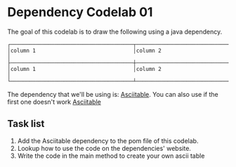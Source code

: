 # Dependency Codelab 01

The goal of this codelab is to draw the following using a java dependency.

```
┌───────────────────────────────────────┬──────────────────────────────────────┐
│column 1                               │column 2                              │
├───────────────────────────────────────┼──────────────────────────────────────┤
│column 1                               │column 2                              │
└───────────────────────────────────────┴──────────────────────────────────────┘

```

The dependency that we'll be using is: [Asciitable](https://github.com/freva/ascii-table).
You can also use if the first one doesn't work [Asciitable](https://github.com/vdmeer/asciitable)

## Task list
1. Add the Asciitable dependency to the pom file of this codelab.
2. Lookup how to use the code on the dependencies' website.
3. Write the code in the main method to create your own ascii table
